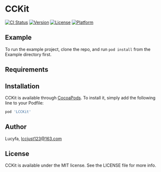 # CCKit

[![CI Status](https://img.shields.io/travis/Lucyfa/CCKit.svg?style=flat)](https://travis-ci.org/Lucyfa/CCKit)
[![Version](https://img.shields.io/cocoapods/v/CCKit.svg?style=flat)](https://cocoapods.org/pods/CCKit)
[![License](https://img.shields.io/cocoapods/l/CCKit.svg?style=flat)](https://cocoapods.org/pods/CCKit)
[![Platform](https://img.shields.io/cocoapods/p/CCKit.svg?style=flat)](https://cocoapods.org/pods/CCKit)

## Example

To run the example project, clone the repo, and run `pod install` from the Example directory first.

## Requirements

## Installation

CCKit is available through [CocoaPods](https://cocoapods.org). To install
it, simply add the following line to your Podfile:

```ruby
pod 'LCCKit'
```

## Author

Lucyfa, lccjust123@163.com

## License

CCKit is available under the MIT license. See the LICENSE file for more info.
